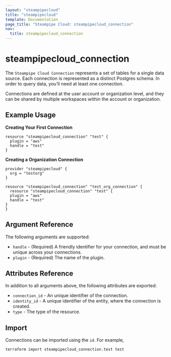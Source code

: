 ```yaml
---
layout: "steampipecloud"
title: "steampipecloud"
template: Documentation
page_title: "Steampipe Cloud: steampipecloud_connection"
nav:
  title: steampipecloud_connection
---
```


# steampipecloud_connection

The `Steampipe Cloud Connection` represents a set of tables for a single data source. Each connection is represented as a distinct Postgres schema. In order to query data, you'll need at least one connection.

Connections are defined at the user account or organization level, and they can be shared by multiple workspaces within the account or organization.

## Example Usage

**Creating Your First Connection**

```hcl
resource "steampipecloud_connection" "test" {
  plugin = "aws"
  handle = "test"
}
```

**Creating a Organization Connection**

```hcl
provider "steampipecloud" {
  org = "testorg"
}

resource "steampipecloud_connection" "test_org_connection" {
  resource "steampipecloud_connection" "test" {
  plugin = "aws"
  handle = "test"
}
}
```

## Argument Reference

The following arguments are supported:

- `handle` - (Required) A friendly identifier for your connection, and must be unique across your connections.
- `plugin` - (Required) The name of the plugin.

## Attributes Reference

In addition to all arguments above, the following attributes are exported:

- `connection_id` - An unique identifier of the connection.
- `identity_id` - A unique identifier of the entity, where the connection is created.
- `type` - The type of the resource.

## Import

Connections can be imported using the `id`. For example,

```sh
terraform import steampipecloud_connection.test test
```
